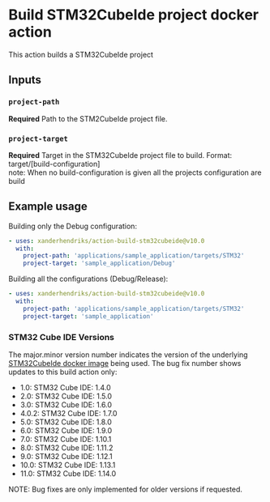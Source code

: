 # Build STM32CubeIde project docker action

This action builds a STM32CubeIde project

## Inputs

### `project-path`

**Required** Path to the STM2CubeIde project file.

### `project-target`

**Required** Target in the STM32CubeIde project file to build. Format: target/[build-configuration]  
note: When no build-configuration is given all the projects configuration are build

## Example usage

Building only the Debug configuration:
```yaml
- uses: xanderhendriks/action-build-stm32cubeide@v10.0
  with:
    project-path: 'applications/sample_application/targets/STM32'
    project-target: 'sample_application/Debug'    
```

Building all the configurations (Debug/Release):
```yaml
- uses: xanderhendriks/action-build-stm32cubeide@v10.0
  with:
    project-path: 'applications/sample_application/targets/STM32'
    project-target: 'sample_application'    
```

### STM32 Cube IDE Versions

The major.minor version number indicates the version of the underlying [STM32CubeIde docker image](https://hub.docker.com/repository/docker/xanderhendriks/stm32cubeide) being used. The bug fix number shows updates to this build action only:
- 1.0: STM32 Cube IDE: 1.4.0
- 2.0: STM32 Cube IDE: 1.5.0
- 3.0: STM32 Cube IDE: 1.6.0
- 4.0.2: STM32 Cube IDE: 1.7.0
- 5.0: STM32 Cube IDE: 1.8.0
- 6.0: STM32 Cube IDE: 1.9.0
- 7.0: STM32 Cube IDE: 1.10.1
- 8.0: STM32 Cube IDE: 1.11.2
- 9.0: STM32 Cube IDE: 1.12.1
- 10.0: STM32 Cube IDE: 1.13.1
- 11.0: STM32 Cube IDE: 1.14.0

NOTE: Bug fixes are only implemented for older versions if requested.

